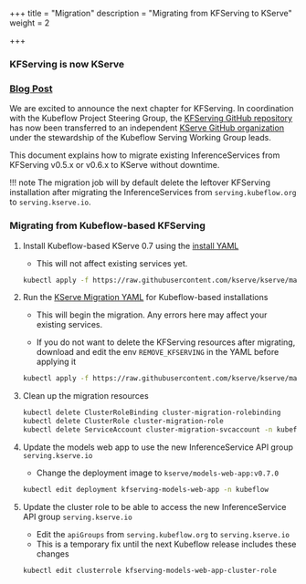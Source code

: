 +++
title = "Migration"
description = "Migrating from KFServing to KServe"
weight = 2

+++

### **KFServing is now KServe**
### [Blog Post](https://kserve.github.io/website/0.7/blog/articles/2021-09-27-kfserving-transition/)

We are excited to announce the next chapter for KFServing.
In coordination with the Kubeflow Project Steering Group, the [<u>KFServing GitHub repository</u>](https://github.com/kubeflow/kfserving) has now been
transferred to an independent [<u>KServe GitHub organization</u>](https://github.com/kserve/kserve) under the stewardship of the Kubeflow Serving Working
Group leads.


This document explains how to migrate existing InferenceServices from KFServing v0.5.x or v0.6.x to KServe without downtime.

!!! note
    The migration job will by default delete the leftover KFServing installation after migrating the InferenceServices from
    `serving.kubeflow.org` to `serving.kserve.io`.

### Migrating from Kubeflow-based KFServing

1. Install Kubeflow-based KServe 0.7 using the [install YAML](https://github.com/kserve/kserve/blob/master/install/v0.7.0/kserve_kubeflow.yaml)
    - This will not affect existing services yet.

    ```bash
    kubectl apply -f https://raw.githubusercontent.com/kserve/kserve/master/install/v0.7.0/kserve_kubeflow.yaml
    ```

2. Run the [KServe Migration YAML](https://github.com/kserve/kserve/blob/master/hack/kserve_migration/kserve_migration_job_kubeflow.yaml) for Kubeflow-based installations
    - This will begin the migration. Any errors here may affect your existing services.

    - If you do not want to delete the KFServing resources after migrating, download and edit the env `REMOVE_KFSERVING`
      in the YAML before applying it

    ```bash
    kubectl apply -f https://raw.githubusercontent.com/kserve/kserve/master/hack/kserve_migration/kserve_migration_job_kubeflow.yaml
    ```

3. Clean up the migration resources

    ```bash
    kubectl delete ClusterRoleBinding cluster-migration-rolebinding
    kubectl delete ClusterRole cluster-migration-role
    kubectl delete ServiceAccount cluster-migration-svcaccount -n kubeflow
    ```

4. Update the models web app to use the new InferenceService API group `serving.kserve.io`
    - Change the deployment image to `kserve/models-web-app:v0.7.0`

    ```bash
    kubectl edit deployment kfserving-models-web-app -n kubeflow
    ```

5. Update the cluster role to be able to access the new InferenceService API group `serving.kserve.io`
    - Edit the `apiGroups` from `serving.kubeflow.org` to `serving.kserve.io`
    - This is a temporary fix until the next Kubeflow release includes these changes

    ```bash
    kubectl edit clusterrole kfserving-models-web-app-cluster-role
    ```
